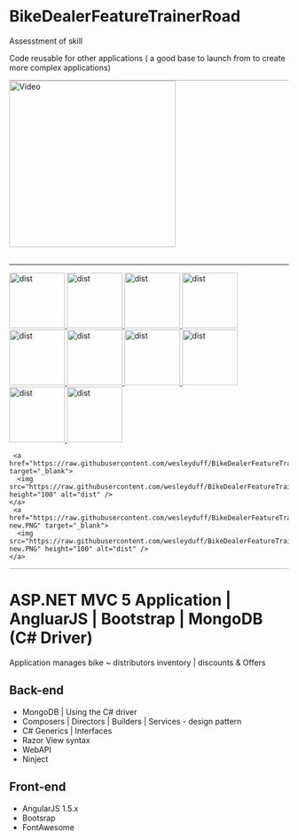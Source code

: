 # BikeDealerFeatureTrainerRoad
Assesstment of skill 

Code reusable for other applications ( a good base to launch from to create more complex applications)


<div style="border-top:1px solid #AAA; border-bottom:1px solid #AAA">
   <section style="display:block;">
     <a href="http://recordit.co/CvzVcrnRJV" target="_blank">
      <img src="https://raw.githubusercontent.com/wesleyduff/BikeDealerFeatureTrainerRoad/master/video.PNG" height="300" alt="Video" />
    </a>
   </section>
   <br/>
   <hr/>
   <section>
   <a href="https://raw.githubusercontent.com/wesleyduff/BikeDealerFeatureTrainerRoad/master/Home.PNG" target="_blank">
      <img src="https://raw.githubusercontent.com/wesleyduff/BikeDealerFeatureTrainerRoad/master/Home.PNG" height="100" alt="dist" />
    </a>
     <a href="https://raw.githubusercontent.com/wesleyduff/BikeDealerFeatureTrainerRoad/master/dist.PNG" target="_blank">
      <img src="https://raw.githubusercontent.com/wesleyduff/BikeDealerFeatureTrainerRoad/master/dist.PNG" height="100" alt="dist" />
    </a>
    <a href="https://raw.githubusercontent.com/wesleyduff/BikeDealerFeatureTrainerRoad/master/dist-2.PNG" target="_blank">
      <img src="https://raw.githubusercontent.com/wesleyduff/BikeDealerFeatureTrainerRoad/master/dist-2.PNG" height="100" alt="dist" />
    </a>
        <a href="https://raw.githubusercontent.com/wesleyduff/BikeDealerFeatureTrainerRoad/master/dist-add.PNG" target="_blank">
      <img src="https://raw.githubusercontent.com/wesleyduff/BikeDealerFeatureTrainerRoad/master/dist-add.PNG" height="100" alt="dist" />
    </a> 
    </a>
    <a href="https://raw.githubusercontent.com/wesleyduff/BikeDealerFeatureTrainerRoad/master/dist-read.PNG" target="_blank">
      <img src="https://raw.githubusercontent.com/wesleyduff/BikeDealerFeatureTrainerRoad/master/dist-read.PNG" height="100" alt="dist" />
    </a>
    <a href="https://raw.githubusercontent.com/wesleyduff/BikeDealerFeatureTrainerRoad/master/dist-add-offer.PNG" target="_blank">
      <img src="https://raw.githubusercontent.com/wesleyduff/BikeDealerFeatureTrainerRoad/master/dist-add-offer.PNG" height="100" alt="dist" />
    </a>
     <a href="https://raw.githubusercontent.com/wesleyduff/BikeDealerFeatureTrainerRoad/master/dist-rec.PNG" target="_blank">
      <img src="https://raw.githubusercontent.com/wesleyduff/BikeDealerFeatureTrainerRoad/master/dist-rec.PNG" height="100" alt="dist" />
    </a>
    <a href="https://raw.githubusercontent.com/wesleyduff/BikeDealerFeatureTrainerRoad/master/dist-update-price.PNG" target="_blank">
      <img src="https://raw.githubusercontent.com/wesleyduff/BikeDealerFeatureTrainerRoad/master/dist-update-price.PNG" height="100" alt="dist" />
    </a>
    <a href="https://raw.githubusercontent.com/wesleyduff/BikeDealerFeatureTrainerRoad/master/discounts.PNG" target="_blank">
      <img src="https://raw.githubusercontent.com/wesleyduff/BikeDealerFeatureTrainerRoad/master/discounts.PNG" height="100" alt="dist" />
    </a>
    <a href="https://raw.githubusercontent.com/wesleyduff/BikeDealerFeatureTrainerRoad/master/discounts.PNG" target="_blank">
      <img src="https://raw.githubusercontent.com/wesleyduff/BikeDealerFeatureTrainerRoad/master/discounts.PNG" height="100" alt="dist" />
    </a>
    
     <a href="https://raw.githubusercontent.com/wesleyduff/BikeDealerFeatureTrainerRoad/master/offers.PNG" target="_blank">
      <img src="https://raw.githubusercontent.com/wesleyduff/BikeDealerFeatureTrainerRoad/master/offers.PNG" height="100" alt="dist" />
    </a>
     <a href="https://raw.githubusercontent.com/wesleyduff/BikeDealerFeatureTrainerRoad/master/offer-new.PNG" target="_blank">
      <img src="https://raw.githubusercontent.com/wesleyduff/BikeDealerFeatureTrainerRoad/master/offer-new.PNG" height="100" alt="dist" />
    </a>
   </section>
</div>

# ASP.NET MVC 5 Application | AngluarJS | Bootstrap | MongoDB (C# Driver)

Application manages bike ~  distributors inventory | discounts & Offers

## Back-end
* MongoDB | Using the C# driver
* Composers | Directors | Builders | Services - design pattern
* C# Generics | Interfaces 
* Razor View syntax
* WebAPI
* Ninject

## Front-end
* AngularJS 1.5.x
* Bootsrap
* FontAwesome


